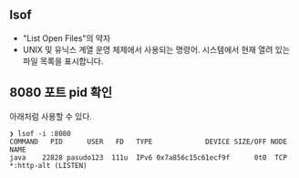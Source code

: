 ## lsof
* "List Open Files"의 약자
* UNIX 및 유닉스 계열 운영 체제에서 사용되는 명령어. 시스템에서 현재 열려 있는 파일 목록을 표시합니다.

## 8080 포트 pid 확인
아래처럼 사용할 수 있다.
```shell
❯ lsof -i :8080
COMMAND   PID      USER   FD   TYPE             DEVICE SIZE/OFF NODE NAME
java    22828 pasudo123  111u  IPv6 0x7a856c15c61ecf9f      0t0  TCP *:http-alt (LISTEN)
```
